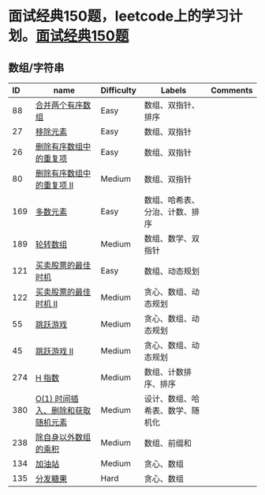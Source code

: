 # 面试经典150题，leetcode上的学习计划。[面试经典150题](https://leetcode.cn/studyplan/top-interview-150/)

## 数组/字符串
| ID   | name                                                                                              | Difficulty | Labels                           | Comments |
| :--- | ------------------------------------------------------------------------------------------------- | ---------- | -------------------------------- | -------- |
| 88   | [合并两个有序数组](https://leetcode.cn/problems/merge-sorted-array/)                              | Easy       | 数组、双指针、排序               |          |
| 27   | [移除元素](https://leetcode.cn/problems/remove-element/)                                          | Easy       | 数组、双指针                     |          |
| 26   | [删除有序数组中的重复项](https://leetcode.cn/problems/remove-duplicates-from-sorted-array/)       | Easy       | 数组、双指针                     |          |
| 80   | [删除有序数组中的重复项 II](https://leetcode.cn/problems/remove-duplicates-from-sorted-array-ii/) | Medium     | 数组、双指针                     |          |
| 169  | [多数元素](https://leetcode.cn/problems/majority-element/)                                        | Easy       | 数组、哈希表、分治、计数、排序   |          |
| 189  | [轮转数组](https://leetcode.cn/problems/rotate-array/)                                            | Medium     | 数组、数学、双指针               |          |
| 121  | [买卖股票的最佳时机](https://leetcode.cn/problems/best-time-to-buy-and-sell-stock/)               | Easy       | 数组、动态规划                   |          |
| 122  | [买卖股票的最佳时机 II](https://leetcode.cn/problems/best-time-to-buy-and-sell-stock-ii/)         | Medium     | 贪心、数组、动态规划             |          |
| 55   | [跳跃游戏](https://leetcode.cn/problems/jump-game/)                                               | Medium     | 贪心、数组、动态规划             |
| 45   | [跳跃游戏 II](https://leetcode.cn/problems/jump-game-ii/)                                         | Medium     | 贪心、数组、动态规划             |
| 274  | [H 指数](https://leetcode.cn/problems/h-index/description/)                                       | Medium     | 数组、计数排序、排序             |
| 380  | [O(1) 时间插入、删除和获取随机元素](https://leetcode.cn/problems/insert-delete-getrandom-o1/)     | Medium     | 设计、数组、哈希表、数学、随机化 |
| 238  | [除自身以外数组的乘积](https://leetcode.cn/problems/product-of-array-except-self/)                | Medium     | 数组、前缀和                     |
| 134  | [加油站](https://leetcode.cn/problems/gas-station/)                                               | Medium     | 贪心、数组                       |
| 135  | [分发糖果](https://leetcode.cn/problems/candy/)                                                   | Hard       | 贪心、数组                       |
